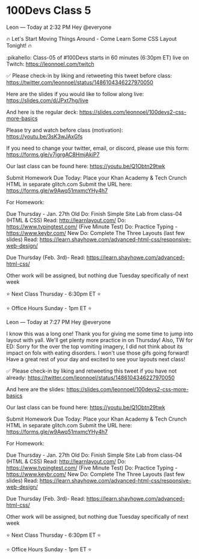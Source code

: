 # 100Devs Class 5

Leon — Today at 2:32 PM
Hey @everyone

🔥 Let's Start Moving Things Around - Come Learn Some CSS Layout Tonight! 🔥 

:pikahello: Class-05 of #100Devs starts in 60 minutes (6:30pm ET) live on Twitch: https://leonnoel.com/twitch

✅ Please check-in by liking and retweeting this tweet before class: https://twitter.com/leonnoel/status/1486104346227970050

Here are the slides if you would like to follow along live: https://slides.com/d/JPxt7hg/live

And here is the regular deck: https://slides.com/leonnoel/100devs2-css-more-basics

Please try and watch before class (motivation): https://youtu.be/3sK3wJAxGfs

If you need to change your twitter, email, or discord, please use this form: https://forms.gle/v7jgrgAC8HmjAkiP7

Our last class can be found here: https://youtu.be/Q1Obtn29twk

Submit Homework Due Today:
Place your Khan Academy & Tech Crunch HTML in separate glitch.com
Submit the URL here: https://forms.gle/w9Awq51mxmcYHy4h7

For Homework: 

Due Thursday - Jan. 27th
Old
Do: Finish Simple Site Lab from class-04 (HTML & CSS)
Read: http://learnlayout.com/
Do: https://www.typingtest.com/ (Five Minute Test)
Do: Practice Typing - https://www.keybr.com/
New
Do: Complete The Three Layouts (last few slides)
Read: https://learn.shayhowe.com/advanced-html-css/responsive-web-design/

Due Thursday (Feb. 3rd)- 
Read: https://learn.shayhowe.com/advanced-html-css/

Other work will be assigned, but nothing due Tuesday specifically of next week

⭐ Next Class Thursday - 6:30pm ET ⭐ 

⭐ Office Hours Sunday - 1pm ET ⭐ 




Leon — Today at 7:27 PM
Hey @everyone

I know this was a long one! Thank you for giving me some time to jump into layout with yall. We'll get plenty more practice in on Thursday! Also, TW for ED: Sorry for the over the top vomiting imagery, I did not think about its impact on folx with eating disorders. I won't use those gifs going forward!  Have a great rest of your day and excited to see your layouts next class! 

✅  Please check-in by liking and retweeting this tweet if you have not already: https://twitter.com/leonnoel/status/1486104346227970050

And here are the slides: https://slides.com/leonnoel/100devs2-css-more-basics

Our last class can be found here: https://youtu.be/Q1Obtn29twk

Submit Homework Due Today:
Place your Khan Academy & Tech Crunch HTML in separate glitch.com
Submit the URL here: https://forms.gle/w9Awq51mxmcYHy4h7

For Homework: 

Due Thursday - Jan. 27th
Old
Do: Finish Simple Site Lab from class-04 (HTML & CSS)
Read: http://learnlayout.com/
Do: https://www.typingtest.com/ (Five Minute Test)
Do: Practice Typing - https://www.keybr.com/
New
Do: Complete The Three Layouts (last few slides)
Read: https://learn.shayhowe.com/advanced-html-css/responsive-web-design/

Due Thursday (Feb. 3rd)- 
Read: https://learn.shayhowe.com/advanced-html-css/

Other work will be assigned, but nothing due Tuesday specifically of next week

⭐  Next Class Thursday - 6:30pm ET  ⭐ 

⭐  Office Hours Sunday - 1pm ET  ⭐ 


